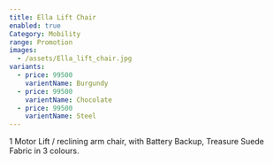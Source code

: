 ```yaml
---
title: Ella Lift Chair
enabled: true
Category: Mobility
range: Promotion
images:
  - /assets/Ella_lift_chair.jpg
variants:
  - price: 99500
    varientName: Burgundy
  - price: 99500
    varientName: Chocolate
  - price: 99500
    varientName: Steel
---
```


1 Motor Lift / reclining arm chair, with Battery Backup, Treasure Suede Fabric in 3 colours.